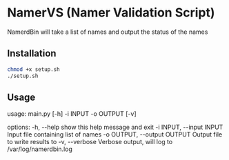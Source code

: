 # NamerVS (Namer Validation Script)

NamerdBin will take a list of names and output the status of the names

## Installation


```bash
chmod +x setup.sh
./setup.sh
```

## Usage

usage: main.py [-h] -i INPUT -o OUTPUT [-v]

options:
  -h, --help            show this help message and exit
  -i INPUT, --input INPUT
                        Input file containing list of names
  -o OUTPUT, --output OUTPUT
                        Output file to write results to
  -v, --verbose         Verbose output, will log to /var/log/namerdbin.log
